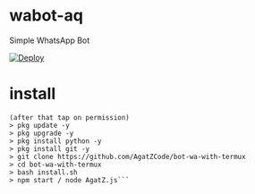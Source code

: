 # wabot-aq

Simple WhatsApp Bot

[![Deploy](https://www.herokucdn.com/deploy/button.svg)](https://heroku.com/deploy?template=https://github.com/AgatZCode/wabot-aq)




# install
```> termux-setup-storage
(after that tap on permission)
> pkg update -y
> pkg upgrade -y
> pkg install python -y
> pkg install git -y
> git clone https://github.com/AgatZCode/bot-wa-with-termux
> cd bot-wa-with-termux
> bash install.sh
> npm start / node AgatZ.js```

